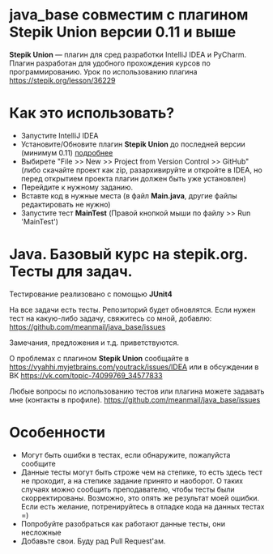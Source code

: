 # java_base совместим с плагином Stepik Union версии 0.11 и выше

**Stepik Union** — плагин для сред разработки IntelliJ IDEA и PyCharm. Плагин разработан для удобного прохождения курсов по программированию. Урок по использованию плагина https://stepik.org/lesson/36229

# Как это использовать?

- Запустите IntelliJ IDEA
- Установите/Обновите плагин **Stepik Union** до последней версии (минимум 0.11) [подробнее](https://github.com/StepicOrg/intellij-plugins/wiki/%D0%A3%D1%81%D1%82%D0%B0%D0%BD%D0%BE%D0%B2%D0%BA%D0%B0-%D0%B8-%D0%BD%D0%B0%D1%81%D1%82%D1%80%D0%BE%D0%B9%D0%BA%D0%B0)
- Выбирете "File >> New >> Project from Version Control >> GitHub" (либо скачайте проект как zip, разархивируйте и откройте в IDEA, но перед открытием проекта плагин должен быть уже установлен)
- Перейдите к нужному заданию.
- Вставте код в нужные места (в файл **Main.java**, другие файлы редактировать не нужно)
- Запустите тест **MainTest** (Правой кнопкой мыши по файлу >> Run 'MainTest')

# Java. Базовый курс на stepik.org. Тесты для задач.

Тестирование реализовано с помощью **JUnit4**

На все задачи есть тесты. Репозиторий будет обновлятся.
Если нужен тест на какую-либо задачу, свяжитесь со мной, добавлю: https://github.com/meanmail/java_base/issues

Замечания, предложения и т.д. приветствуются.

О проблемах с плагином **Stepik Union** сообщайте в 
https://vyahhi.myjetbrains.com/youtrack/issues/IDEA
или в обсуждении в ВК https://vk.com/topic-74099769_34577833

Любые вопросы по использованию тестов или плагина можете задавать мне (контакты в профиле).
https://github.com/meanmail/java_base/issues

# Особенности

- Могут быть ошибки в тестах, если обнаружите, пожалуйста сообщите
- Данные тесты могут быть строже чем на степике, то есть здесь тест не проходит, а на степике задание принято и наоборот. 
О таких случаях можно сообщить преподавателю, чтобы тесты были скорректированы. Возможно, это опять же результат моей ошибки. Если есть желание, потренируйтесь в отладке кода на данных тестах =)
- Попробуйте разобраться как работают данные тесты, они несложные
- Добавьте свои. Буду рад Pull Request'ам.

